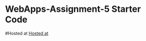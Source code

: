 # WebApps-Assignment-5 Starter Code
#Hosted at
[Hosted at](https://44-563-web-apps-f22.github.io/44563-webapps-assignment-5-NikhilDeekshit45/insect.html)